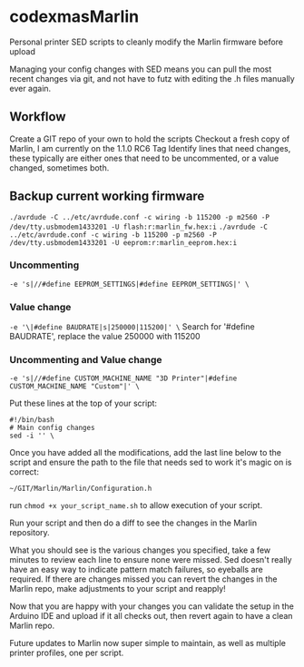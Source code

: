 # codexmasMarlin
Personal printer SED scripts to cleanly modify the Marlin firmware before upload

Managing your config changes with SED means you can pull the most recent changes via git, and not have to futz with editing the .h files manually ever again.

## Workflow

Create a GIT repo of your own to hold the scripts
Checkout a fresh copy of Marlin, I am currently on the 1.1.0 RC6 Tag
Identify lines that need changes, these typically are either ones that need to be uncommented, or a value changed, sometimes both.

## Backup current working firmware
`./avrdude -C ../etc/avrdude.conf -c wiring -b 115200 -p m2560 -P /dev/tty.usbmodem1433201 -U flash:r:marlin_fw.hex:i`
`./avrdude -C ../etc/avrdude.conf -c wiring -b 115200 -p m2560 -P /dev/tty.usbmodem1433201 -U eeprom:r:marlin_eeprom.hex:i`

### Uncommenting
`-e 's|//#define EEPROM_SETTINGS|#define EEPROM_SETTINGS|' \`

### Value change
`-e '\|#define BAUDRATE|s|250000|115200|' \`
Search for '#define BAUDRATE', replace the value 250000 with 115200

### Uncommenting and Value change
`-e 's|//#define CUSTOM_MACHINE_NAME "3D Printer"|#define CUSTOM_MACHINE_NAME "Custom"|' \`

Put these lines at the top of your script:
```
#!/bin/bash
# Main config changes
sed -i '' \
```
Once you have added all the modifications, add the last line below to the script and ensure the path to the file that needs sed to work it's magic on is correct:

`~/GIT/Marlin/Marlin/Configuration.h`

run `chmod +x your_script_name.sh` to allow execution of your script.

Run your script and then do a diff to see the changes in the Marlin repository.

What you should see is the various changes you specified, take a few minutes to review each line to ensure none were missed. Sed doesn't really have an easy way to indicate pattern match failures, so eyeballs are required.
If there are changes missed you can revert the changes in the Marlin repo, make adjustments to your script and reapply!

Now that you are happy with your changes you can validate the setup in the Arduino IDE and upload if it all checks out, then revert again to have a clean Marlin repo.

Future updates to Marlin now super simple to maintain, as well as multiple printer profiles, one per script.
